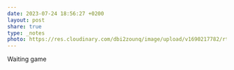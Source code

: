 ```yaml
---
date: 2023-07-24 18:56:27 +0200
layout: post
share: true
type: _notes
photo: https://res.cloudinary.com/dbi2zounq/image/upload/v1690217782/rtwvx4mbys3xytgeef2j.jpg
---
```

Waiting game
